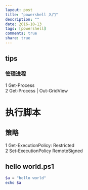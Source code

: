 ```yaml
---
layout: post
title: "powershell 入门"
description: ""
date: 2016-10-13
tags: [powershell]
comments: true
share: true
---
```


## tips

### 管理进程
1 Get-Process  
2 Get-Process | Out-GridView

# 执行脚本

## 策略

1 Get-ExecutionPolicy: Restricted  
2 Set-ExecutionPolicy RemoteSigned

## hello world.ps1

```ps1
$a = "hello world"
echo $a
```